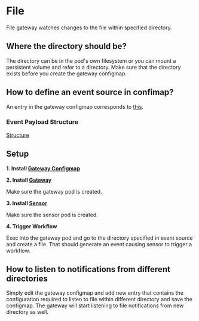 # File

File gateway watches changes to the file within specified directory.

## Where the directory should be?
The directory can be in the pod's own filesystem or you can mount a persistent volume and refer to a directory.
Make sure that the directory exists before you create the gateway configmap.

## How to define an event source in confimap?
An entry in the gateway configmap corresponds to [this](https://github.com/argoproj/argo-events/blob/a913dafbf000eb05401ef2c847b29152af82977f/gateways/core/file/config.go#L34-L38).

### Event Payload Structure

[Structure](https://github.com/argoproj/argo-events/blob/a913dafbf000eb05401ef2c847b29152af82977f/gateways/common/fsevent/fileevent.go#L11-L14)  


## Setup
**1. Install [Gateway Configmap](../../examples/gateways/file-gateway-configmap.yaml)**

**2. Install [Gateway](../../examples/gateways/file.yaml)**

Make sure the gateway pod is created.

**3. Install [Sensor](../../examples/sensors/file.yaml)**

Make sure the sensor pod is created.

**4. Trigger Workflow**

Exec into the gateway pod and go to the directory specified in event source and create a file. That should generate an event causing sensor to trigger a workflow.


## How to listen to notifications from different directories
Simply edit the gateway configmap and add new entry that contains the configuration required to listen to file within different directory and save
the configmap. The gateway will start listening to file notifications from new directory as well.
